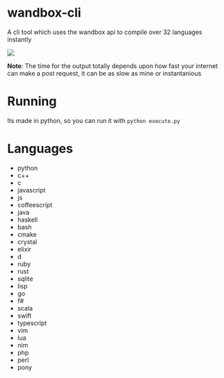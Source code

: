 # wandbox-cli
A cli tool which uses the wandbox api to compile over 32 languages instantly

![](wandbox_preview_cli.gif)

**Note**: The time for the output totally depends upon how fast your internet can make a post request, it can be as slow as mine or instantanious

# Running
Its made in python, so you can run it with `python execute.py`

# Languages
- python
- c++
- c
- javascript
- js
- coffeescript
- java
- haskell
- bash
- cmake
- crystal
- elixir
- d
- ruby
- rust
- sqlite
- lisp
- go
- f#
- scala
- swift
- typescript
- vim
- lua
- nim
- php
- perl
- pony
